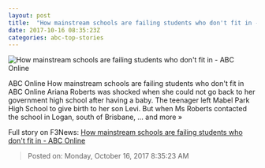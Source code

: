 ```yaml
---
layout: post
title:  "How mainstream schools are failing students who don't fit in - ABC Online"
date: 2017-10-16 08:35:23Z
categories: abc-top-stories
---
```


![How mainstream schools are failing students who don't fit in - ABC Online](http://www.abc.net.au/news/image/9054714-1x1-700x700.jpg)

ABC Online How mainstream schools are failing students who don't fit in ABC Online Ariana Roberts was shocked when she could not go back to her government high school after having a baby. The teenager left Mabel Park High School to give birth to her son Levi. But when Ms Roberts contacted the school in Logan, south of Brisbane, ... and more »


Full story on F3News: [How mainstream schools are failing students who don't fit in - ABC Online](http://www.f3nws.com/n/KuCWdC)

> Posted on: Monday, October 16, 2017 8:35:23 AM
